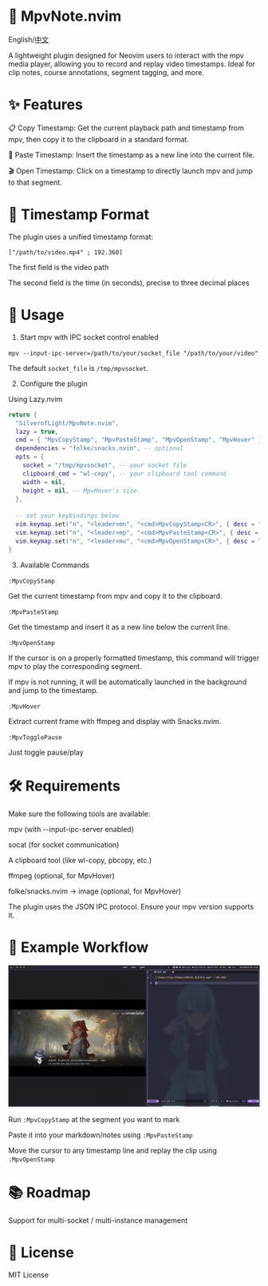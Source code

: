 # 📼 MpvNote.nvim

English/[中文](./src/README.md)

A lightweight plugin designed for Neovim users to interact with the mpv media player, allowing you to record and replay video timestamps. Ideal for clip notes, course annotations, segment tagging, and more.

# ✨ Features

📋 Copy Timestamp: Get the current playback path and timestamp from mpv, then copy it to the clipboard in a standard format.

📝 Paste Timestamp: Insert the timestamp as a new line into the current file.

🎬 Open Timestamp: Click on a timestamp to directly launch mpv and jump to that segment.

# 🧩 Timestamp Format

The plugin uses a unified timestamp format:

```
["/path/to/video.mp4" ; 192.360]
```

The first field is the video path

The second field is the time (in seconds), precise to three decimal places

# 🚀 Usage

1. Start mpv with IPC socket control enabled

`mpv --input-ipc-server=/path/to/your/socket_file "/path/to/your/video"`

The default `socket_file` is `/tmp/mpvsocket`.

2. Configure the plugin

Using Lazy.nvim

```lua
return {
  "SilverofLight/MpvNote.nvim",
  lazy = true,
  cmd = { "MpvCopyStamp", "MpvPasteStamp", "MpvOpenStamp", "MpvHover" },
  dependencies = "folke/snacks.nvim", -- optional
  opts = {
    socket = "/tmp/mpvsocket", -- your socket file
    clipboard_cmd = "wl-copy", -- your clipboard tool command
    width = nil,
    height = nil, -- MpvHover's size
  },

  -- set your keybindings below
  vim.keymap.set("n", "<leader>mn", "<cmd>MpvCopyStamp<CR>", { desc = "Copy Mpv Note" }),
  vim.keymap.set("n", "<leader>mp", "<cmd>MpvPasteStamp<CR>", { desc = "Paste Mpv Note" }),
  vim.keymap.set("n", "<leader>mo", "<cmd>MpvOpenStamp<CR>", { desc = "Open Mpv Note" })
}
```

3. Available Commands

`:MpvCopyStamp`

Get the current timestamp from mpv and copy it to the clipboard.

`:MpvPasteStamp`

Get the timestamp and insert it as a new line below the current line.

`:MpvOpenStamp`

If the cursor is on a properly formatted timestamp, this command will trigger mpv to play the corresponding segment.

If mpv is not running, it will be automatically launched in the background and jump to the timestamp.

`:MpvHover`

Extract current frame with ffmpeg and display with Snacks.nvim.

`:MpvTogglePause`

Just toggle pause/play

# 🛠 Requirements

Make sure the following tools are available:

mpv (with --input-ipc-server enabled)

socat (for socket communication)

A clipboard tool (like wl-copy, pbcopy, etc.)

ffmpeg (optional, for MpvHover)

folke/snacks.nvim -> image (optional, for MpvHover)

The plugin uses the JSON IPC protocol. Ensure your mpv version supports it.

# 📌 Example Workflow

![gif](./src/mpvNote.gif)

Run `:MpvCopyStamp` at the segment you want to mark

Paste it into your markdown/notes using `:MpvPasteStamp`

Move the cursor to any timestamp line and replay the clip using `:MpvOpenStamp`

# 📚 Roadmap

Support for multi-socket / multi-instance management

# 📄 License

MIT License
